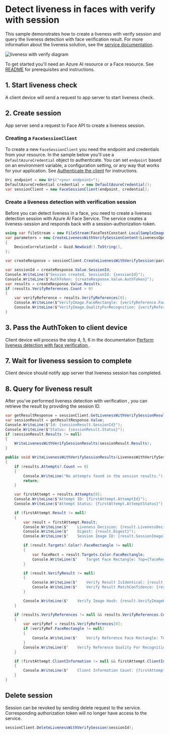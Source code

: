# Detect liveness in faces with verify with session

This sample demonstrates how to create a liveness with verify session and query the liveness detection with face verification result. For more information about the liveness solution, see the [service documentation][face_liveness].

![liveness with verify diagram](https://learn.microsoft.com/en-us/azure/ai-services/computer-vision/media/liveness/liveness-verify-diagram.jpg)

To get started you'll need an Azure AI resource or a Face resource. See [README][README] for prerequisites and instructions.

## 1. Start liveness check

A client device will send a request to app server to start liveness check.

## 2. Create session

App server send a request to Face API to create a liveness session.

### Creating a `FaceSessionClient`

To create a new `FaceSessionClient` you need the endpoint and credentials from your resource. In the sample below you'll use a `DefaultAzureCredential` object to authenticate. You can set `endpoint` based on an environment variable, a configuration setting, or any way that works for your application. See [Authenticate the client][README_authticate] for instructions.

```C# Snippet:CreateFaceSessionClient
Uri endpoint = new Uri("<your endpoint>");
DefaultAzureCredential credential = new DefaultAzureCredential();
var sessionClient = new FaceSessionClient(endpoint, credential);
```

### Create a liveness detection with verification session

Before you can detect liveness in a face, you need to create a liveness detection session with Azure AI Face Service. The service creates a liveness-session and responds back with a session-authorization-token.

```C# Snippet:CreateLivenessWithVerifySession
using var fileStream = new FileStream(FaceTestConstant.LocalSampleImage, FileMode.Open, FileAccess.Read);
var parameters = new CreateLivenessWithVerifySessionContent(LivenessOperationMode.Passive, fileStream)
{
    DeviceCorrelationId = Guid.NewGuid().ToString(),
};

var createResponse = sessionClient.CreateLivenessWithVerifySession(parameters);

var sessionId = createResponse.Value.SessionId;
Console.WriteLine($"Session created, SessionId: {sessionId}");
Console.WriteLine($"AuthToken: {createResponse.Value.AuthToken}");
var results = createResponse.Value.Results;
if (results.VerifyReferences.Count > 0)
{
    var verifyReference = results.VerifyReferences[0];
    Console.WriteLine($"VerifyImage.FaceRectangle: {verifyReference.FaceRectangle.Top}, {verifyReference.FaceRectangle.Left}, {verifyReference.FaceRectangle.Width}, {verifyReference.FaceRectangle.Height}");
    Console.WriteLine($"VerifyImage.QualityForRecognition: {verifyReference.QualityForRecognition}");
}
```

## 3. Pass the AuthToken to client device

Client device will process the step 4, 5, 6 in the documentation [Perform liveness detection with face verification
][perform_liveness_detection_with_face_verification].

## 7. Wait for liveness session to complete

Client device should notify app server that liveness session has completed.

## 8. Query for liveness result

After you've performed liveness detection with verification , you can retrieve the result by providing the session ID.

```C# Snippet:GetLivenessWithVerifySessionResult
var getResultResponse = sessionClient.GetLivenessWithVerifySessionResult(sessionId);
var sessionResult = getResultResponse.Value;
Console.WriteLine($"Id: {sessionResult.SessionId}");
Console.WriteLine($"Status: {sessionResult.Status}");
if (sessionResult.Results != null)
{
    WriteLivenessWithVerifySessionResults(sessionResult.Results);
}
```

```C# Snippet:WriteLivenessWithVerifySessionResults
public void WriteLivenessWithVerifySessionResults(LivenessWithVerifySessionResults results)
{
    if (results.Attempts?.Count == 0)
    {
        Console.WriteLine("No attempts found in the session results.");
        return;
    }

    var firstAttempt = results.Attempts[0];
    Console.WriteLine($"Attempt ID: {firstAttempt.AttemptId}");
    Console.WriteLine($"Attempt Status: {firstAttempt.AttemptStatus}");

    if (firstAttempt.Result != null)
    {
        var result = firstAttempt.Result;
        Console.WriteLine($"    Liveness Decision: {result.LivenessDecision}");
        Console.WriteLine($"    Digest: {result.Digest}");
        Console.WriteLine($"    Session Image ID: {result.SessionImageId}");

        if (result.Targets?.Color?.FaceRectangle != null)
        {
            var faceRect = result.Targets.Color.FaceRectangle;
            Console.WriteLine($"    Target Face Rectangle: Top={faceRect.Top}, Left={faceRect.Left}, Width={faceRect.Width}, Height={faceRect.Height}");
        }

        if (result.VerifyResult != null)
        {
            Console.WriteLine($"    Verify Result IsIdentical: {result.VerifyResult.IsIdentical}");
            Console.WriteLine($"    Verify Result MatchConfidence: {result.VerifyResult.MatchConfidence}");
        }

        Console.WriteLine($"    Verify Image Hash: {result.VerifyImageHash}");
    }

    if (results.VerifyReferences != null && results.VerifyReferences.Count > 0)
    {
        var verifyRef = results.VerifyReferences[0];
        if (verifyRef.FaceRectangle != null)
        {
            Console.WriteLine($"    Verify Reference Face Rectangle: Top={verifyRef.FaceRectangle.Top}, Left={verifyRef.FaceRectangle.Left}, Width={verifyRef.FaceRectangle.Width}, Height={verifyRef.FaceRectangle.Height}");
        }
        Console.WriteLine($"    Verify Reference Quality For Recognition: {verifyRef.QualityForRecognition}");
    }

    if (firstAttempt.ClientInformation != null && firstAttempt.ClientInformation.Count > 0)
    {
        Console.WriteLine($"    Client Information Count: {firstAttempt.ClientInformation.Count}");
    }
}
```

## Delete session

Session can be revoked by sending delete request to the service. Corresponding authorization token will no longer have access to the service.

```C# Snippet:DeleteLivenessWithVerifySession
sessionClient.DeleteLivenessWithVerifySession(sessionId);
```

[README]: https://github.com/Azure/azure-sdk-for-net/tree/main/sdk/face/Azure.AI.Vision.Face#getting-started
[README_authticate]: https://github.com/Azure/azure-sdk-for-net/tree/main/sdk/face/Azure.AI.Vision.Face#authenticate-the-client
[face_liveness]: https://learn.microsoft.com/azure/ai-services/computer-vision/tutorials/liveness
[perform_liveness_detection_with_face_verification]: https://learn.microsoft.com/azure/ai-services/computer-vision/tutorials/liveness#perform-liveness-detection-with-face-verification

